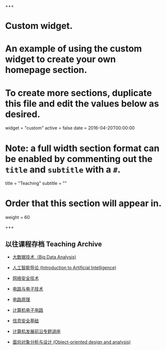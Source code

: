 +++
# Custom widget.
# An example of using the custom widget to create your own homepage section.
# To create more sections, duplicate this file and edit the values below as desired.
widget = "custom"
active = false
date = 2016-04-20T00:00:00

# Note: a full width section format can be enabled by commenting out the `title` and `subtitle` with a `#`.
title = "Teaching"
subtitle = ""

# Order that this section will appear in.
weight = 60

+++


##  以往课程存档 Teaching Archive

- [大数据技术（Big Data Analysis)](/teaching/big-data)

- [人工智能导论 (Introduction to Artificial Intelligence)](/teaching/AI)

- [网络安全技术](/teaching/network-security)

- [电路与电子技术](/teaching/Electronics)
- [电路原理](/teaching/electric-circuits)
- [计算机电子电路](/teaching/Electronics)

- [信息安全基础](/teaching/info-security)
- [计算机发展前沿专题讲座](/teaching/Seminar/)
- [面向对象分析与设计 (Object-oriented design and analysis)](/teaching/OO)

